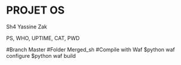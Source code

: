 # PROJET OS
Sh4
Yassine
Zak

PS, WHO, UPTIME, CAT, PWD

#Branch Master
#Folder Merged_sh
#Compile with Waf
$python waf configure
$python waf build

